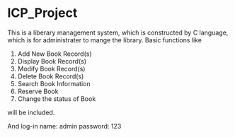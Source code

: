 # ICP_Project

This is a liberary management system, which is constructed by C language, which is for administrater to mange the library.
Basic functions like

1. Add New Book Record(s)
2. Display Book Record(s)
3. Modify Book Record(s)
4. Delete Book Record(s)
5. Search Book Information
6. Reserve Book
7. Change the status of Book
  
will be included.

And
log-in name:  admin   password:  123

